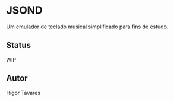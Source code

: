 # JSOND
Um emulador de teclado musical simplificado para fins de estudo.

## Status

WIP

## Autor

Higor Tavares